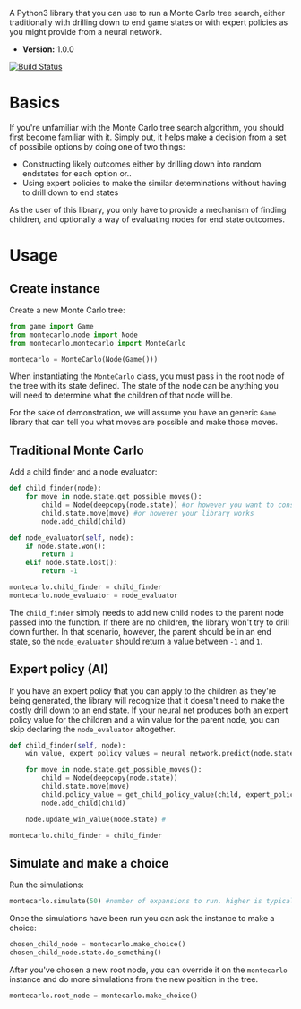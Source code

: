 A Python3 library that you can use to run a Monte Carlo tree search, either traditionally with drilling down to end game states or with expert policies as you might provide from a neural network.

- **Version:** 1.0.0

[![Build Status](https://travis-ci.org/ImparaAI/monte-carlo-tree-search.png?branch=master)](https://travis-ci.org/ImparaAI/monte-carlo-tree-search)

# Basics

If you're unfamiliar with the Monte Carlo tree search algorithm, you should first become familiar with it. Simply put, it helps make a decision from a set of possibile options by doing one of two things:

- Constructing likely outcomes either by drilling down into random endstates for each option or..
- Using expert policies to make the similar determinations without having to drill down to end states

As the user of this library, you only have to provide a mechanism of finding children, and optionally a way of evaluating nodes for end state outcomes.

# Usage

## Create instance

Create a new Monte Carlo tree:

```python
from game import Game
from montecarlo.node import Node
from montecarlo.montecarlo import MonteCarlo

montecarlo = MonteCarlo(Node(Game()))
```

When instantiating the `MonteCarlo` class, you must pass in the root node of the tree with its state defined. The state of the node can be anything you will need to determine what the children of that node will be.

For the sake of demonstration, we will assume you have an generic `Game` library that can tell you what moves are possible and make those moves.

## Traditional Monte Carlo

Add a child finder and a node evaluator:

```python
def child_finder(node):
	for move in node.state.get_possible_moves():
		child = Node(deepcopy(node.state)) #or however you want to construct the child's state
		child.state.move(move) #or however your library works
		node.add_child(child)

def node_evaluator(self, node):
	if node.state.won():
		return 1
	elif node.state.lost():
		return -1

montecarlo.child_finder = child_finder
montecarlo.node_evaluator = node_evaluator
```

The `child_finder` simply needs to add new child nodes to the parent node passed into the function. If there are no children, the library won't try to drill down further. In that scenario, however, the parent should be in an end state, so the `node_evaluator` should return a value between `-1` and `1`.

## Expert policy (AI)

If you have an expert policy that you can apply to the children as they're being generated, the library will recognize that it doesn't need to make the costly drill down to an end state. If your neural net produces both an expert policy value for the children and a win value for the parent node, you can skip declaring the `node_evaluator` altogether.

```python
def child_finder(self, node):
	win_value, expert_policy_values = neural_network.predict(node.state)

	for move in node.state.get_possible_moves():
		child = Node(deepcopy(node.state))
		child.state.move(move)
		child.policy_value = get_child_policy_value(child, expert_policy_values) #should return a value between 0 and 1
		node.add_child(child)

	node.update_win_value(node.state) #

montecarlo.child_finder = child_finder
```

## Simulate and make a choice

Run the simulations:

```python
montecarlo.simulate(50) #number of expansions to run. higher is typically more accurate at the cost of processing time
```

Once the simulations have been run you can ask the instance to make a choice:

```python
chosen_child_node = montecarlo.make_choice()
chosen_child_node.state.do_something()
```

After you've chosen a new root node, you can override it on the `montecarlo` instance and do more simulations from the new position in the tree.

```python
montecarlo.root_node = montecarlo.make_choice()
```
